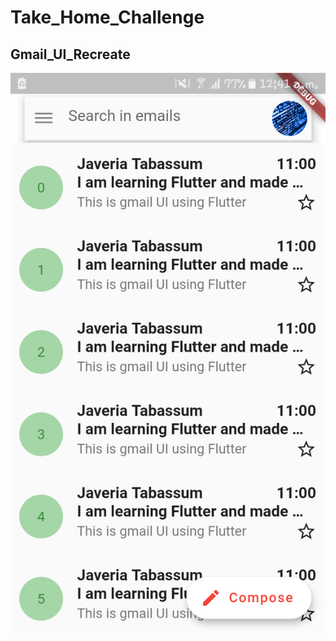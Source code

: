 # Take_Home_Challenge
## Gmail_UI_Recreate

![alt text](https://github.com/javeriatabassum145/take_home_challenge/blob/main/gmail_project/gmail.png)
